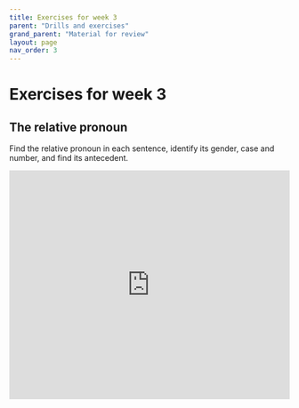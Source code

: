 ```yaml
---
title: Exercises for week 3
parent: "Drills and exercises"
grand_parent: "Material for review"
layout: page
nav_order: 3
---
```


# Exercises for week 3

## The relative pronoun

Find the relative pronoun in each sentence, identify its gender, case and number, and find its antecedent.



<iframe width="100%" height="412" frameborder="0"
  src="https://observablehq.com/embed/@neelsmith/find-the-antecedent-2?cells=viewof+questionchoice%2Cquestion%2Cviewof+answers%2Ccheckform%2Ccss"></iframe>